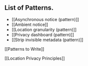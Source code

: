 ## List of Patterns.

 * [[Asynchronous notice (pattern)]]
 * [[Ambient notice]]
 * [[Location granularity (pattern)]]
 * [[Privacy dashboard (pattern)]]
 * [[Strip invisible metadata (pattern)]]

[[Patterns to Write]]

[[Location Privacy Principles]]
